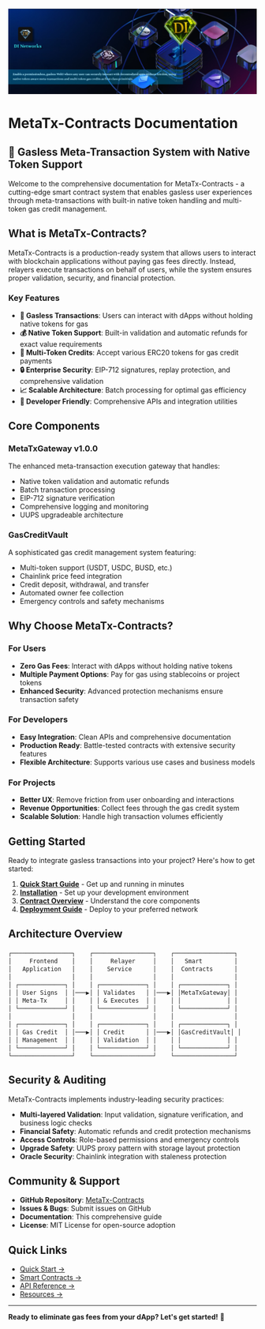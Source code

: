 ![DI Protocol](di-banner.jpg)
# MetaTx-Contracts Documentation

## 🚀 Gasless Meta-Transaction System with Native Token Support

Welcome to the comprehensive documentation for MetaTx-Contracts - a cutting-edge smart contract system that enables gasless user experiences through meta-transactions with built-in native token handling and multi-token gas credit management.

## What is MetaTx-Contracts?

MetaTx-Contracts is a production-ready system that allows users to interact with blockchain applications without paying gas fees directly. Instead, relayers execute transactions on behalf of users, while the system ensures proper validation, security, and financial protection.

### Key Features

* **🔄 Gasless Transactions**: Users can interact with dApps without holding native tokens for gas
* **💰 Native Token Support**: Built-in validation and automatic refunds for exact value requirements
* **🏦 Multi-Token Credits**: Accept various ERC20 tokens for gas credit payments
* **🔒 Enterprise Security**: EIP-712 signatures, replay protection, and comprehensive validation
* **📈 Scalable Architecture**: Batch processing for optimal gas efficiency
* **🔧 Developer Friendly**: Comprehensive APIs and integration utilities

## Core Components

### MetaTxGateway v1.0.0

The enhanced meta-transaction execution gateway that handles:
- Native token validation and automatic refunds
- Batch transaction processing
- EIP-712 signature verification
- Comprehensive logging and monitoring
- UUPS upgradeable architecture

### GasCreditVault

A sophisticated gas credit management system featuring:
- Multi-token support (USDT, USDC, BUSD, etc.)
- Chainlink price feed integration
- Credit deposit, withdrawal, and transfer
- Automated owner fee collection
- Emergency controls and safety mechanisms

## Why Choose MetaTx-Contracts?

### For Users
- **Zero Gas Fees**: Interact with dApps without holding native tokens
- **Multiple Payment Options**: Pay for gas using stablecoins or project tokens
- **Enhanced Security**: Advanced protection mechanisms ensure transaction safety

### For Developers
- **Easy Integration**: Clean APIs and comprehensive documentation
- **Production Ready**: Battle-tested contracts with extensive security features
- **Flexible Architecture**: Supports various use cases and business models

### For Projects
- **Better UX**: Remove friction from user onboarding and interactions
- **Revenue Opportunities**: Collect fees through the gas credit system
- **Scalable Solution**: Handle high transaction volumes efficiently

## Getting Started

Ready to integrate gasless transactions into your project? Here's how to get started:

1. **[Quick Start Guide](getting-started/quick-start.md)** - Get up and running in minutes
2. **[Installation](getting-started/installation.md)** - Set up your development environment
3. **[Contract Overview](contracts/overview.md)** - Understand the core components
4. **[Deployment Guide](deployment/deployment-guide.md)** - Deploy to your preferred network

## Architecture Overview

```
┌─────────────────┐    ┌─────────────────┐    ┌─────────────────┐
│     Frontend    │    │     Relayer     │    │   Smart         │
│   Application   │    │    Service      │    │  Contracts      │
│                 │    │                 │    │                 │
│ ┌─────────────┐ │    │ ┌─────────────┐ │    │ ┌─────────────┐ │
│ │ User Signs  │ │───▶│ │ Validates   │ │───▶│ │MetaTxGateway│ │
│ │ Meta-Tx     │ │    │ │ & Executes  │ │    │ │             │ │
│ └─────────────┘ │    │ └─────────────┘ │    │ └─────────────┘ │
│                 │    │                 │    │                 │
│ ┌─────────────┐ │    │ ┌─────────────┐ │    │ ┌─────────────┐ │
│ │ Gas Credit  │ │───▶│ │ Credit      │ │───▶│ │GasCreditVault│ │
│ │ Management  │ │    │ │ Validation  │ │    │ │             │ │
│ └─────────────┘ │    │ └─────────────┘ │    │ └─────────────┘ │
└─────────────────┘    └─────────────────┘    └─────────────────┘
```

## Security & Auditing

MetaTx-Contracts implements industry-leading security practices:

- **Multi-layered Validation**: Input validation, signature verification, and business logic checks
- **Financial Safety**: Automatic refunds and credit protection mechanisms
- **Access Controls**: Role-based permissions and emergency controls
- **Upgrade Safety**: UUPS proxy pattern with storage layout protection
- **Oracle Security**: Chainlink integration with staleness protection

## Community & Support

- **GitHub Repository**: [MetaTx-Contracts](https://github.com/DINetworks/MetaTx-Contracts)
- **Issues & Bugs**: Submit issues on GitHub
- **Documentation**: This comprehensive guide
- **License**: MIT License for open-source adoption

## Quick Links

- [Quick Start →](getting-started/quick-start.md)
- [Smart Contracts →](contracts/overview.md)
- [API Reference →](api/overview.md)
- [Resources →](resources/faq.md)

---

**Ready to eliminate gas fees from your dApp? Let's get started!** 🚀
